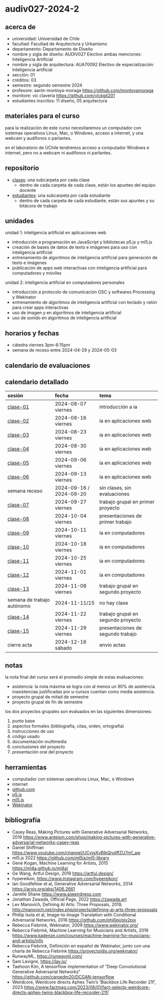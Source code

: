 # audiv027-2024-2

## acerca de

- universidad: Universidad de Chile
- facultad: Facultad de Arquitectura y Urbanismo
- departamento: Departamento de Diseño
- nombre y sigla de diseño: AUDIV027 Electivo ambas menciones: Inteligencia Artificial
- nombre y sigla de arquitectura: AUA70092 Electivo de especialización: Inteligencia artificial
- sección: 01
- créditos: 03
- semestre: segundo semestre 2024
- profesore: aarón montoya-moraga <https://github.com/montoyamoraga>
- monitore: vic clavería <https://github.com/vickgit201>
- estudiantes inscritos: 11 diseño, 05 arquitectura

## materiales para el curso

para la realización de este curso necesitaremos un computador con sistemas operativos Linux, Mac, o Windows, acceso a internet, y una webcam y audífonos o parlantes.

en el laboratorio de UChile tendremos acceso a computador Windows e internet, pero no a webcam ni audífonos ni parlantes.

## repositorio

- [clases](./clases/): una subcarpeta por cada clase
  - dentro de cada carpeta de cada clase, están los apuntes del equipo docente
- [estudiantes](./estudiantes/): una subcarpeta por cada estudiante
  - dentro de cada carpeta de cada estudiante, están sus apuntes y su bitácora de trabajo

## unidades

unidad 1: inteligencia artificial en aplicaciones web

- introducción a programación en JavaScript y bibliotecas p5.js y ml5.js
- creación de bases de datos de texto e imágenes para uso con inteligencia artificial
- entrenamiento de algoritmos de inteligencia artificial para generación de texto e imágenes
- publicación de apps web interactivas con inteligencia artificial para computadores y móviles

unidad 2: inteligencia artificial en computadores personales

- introducción a protocolo de comunicación OSC y softwares Processing y Wekinator
- entrenamiento de algoritmos de inteligencia artificial con teclado y ratón para crear apps interactivas
- uso de imagen y en algoritmos de inteligencia artificial
- uso de sonido en algoritmos de inteligencia artificial

## horarios y fechas

- cátedra viernes 3pm-6:15pm
- semana de receso entre 2024-04-29 y 2024-05-03

## calendario de evaluaciones

## calendario detallado

| sesión                       | fecha                   | tema                               |
| :--------------------------- | :---------------------- | :--------------------------------- |
| [clase-01](clases/clase-01/) | 2024-08-07 viernes      | introducción a ia                  |
| [clase-02](clases/clase-02/) | 2024-08-16 viernes      | ia en aplicaciones web             |
| [clase-03](clases/clase-03/) | 2024-08-23 viernes      | ia en aplicaciones web             |
| [clase-04](clases/clase-04/) | 2024-08-30 viernes      | ia en aplicaciones web             |
| [clase-05](clases/clase-05/) | 2024-09-06 viernes      | ia en aplicaciones web             |
| [clase-06](clases/clase-06/) | 2024-09-13 viernes      | ia en aplicaciones web             |
| semana receso                | 2024-09-16 / 2024-09-20 | sin clases, sin evaluaciones       |
| [clase-07](clases/clase-07/) | 2024-09-27 viernes      | trabajo grupal en primer proyecto  |
| [clase-08](clases/clase-08/) | 2024-10-04 viernes      | presentaciones de primer trabajo   |
| [clase-09](clases/clase-09/) | 2024-10-11 viernes      | ia en computadores                 |
| [clase-10](clases/clase-10/) | 2024-10-18 viernes      | ia en computadores                 |
| [clase-11](clases/clase-11/) | 2024-10-25 viernes      | ia en computadores                 |
| [clase-12](clases/clase-12/) | 2024-11-01 viernes      | ia en computadores                 |
| [clase-13](clases/clase-13/) | 2024-11-08 viernes      | trabajo grupal en segundo proyecto |
| semana de trabajo autónomo   | 2024-11-11/15           | no hay clase                       |
| [clase-14](clases/clase-14/) | 2024-11-22 viernes      | trabajo grupal en segundo proyecto |
| [clase-15](clases/clase-15/) | 2024-11-29 viernes      | presentaciones de segundo trabajo  |
| cierre acta                  | 2024-12-16 sábado       | envío actas                        |

## notas

la nota final del curso será el promedio simple de estas evaluaciones:

- asistencia: la nota máxima se logra con al menos un 90% de asistencia. inasistencias justificadas por u-cursos cuentan como media asistencia.
- proyecto grupal de mitad de semestre
- proyecto grupal de fin de semestre

los dos proyectos grupales son evaluados en las siguientes dimensiones:

1. punto base
2. aspectos formales (bibliografía, citas, orden, ortografía)
3. instrucciones de uso
4. código usado
5. documentación multimedia
6. conclusiones del proyecto
7. presentación oral del proyecto

## herramientas

- computador con sistemas operativos Linux, Mac, o Windows
- internet
- [github.com](https://github.com/)
- [p5.js](https://p5js.org/)
- [ml5.js](https://ml5js.org/)
- [Wekinator](https://wekinator.org/)

## bibliografía

- Casey Reas, Making Pictures with Generative Adversarial Networks, 2019 <https://www.anteism.com/shop/making-pictures-with-generative-adversarial-networks-casey-reas>
- Daniel Shiffman <https://www.youtube.com/channel/UCvjgXvBlbQiydffZU7m1_aw>
- ml5.js 2022 <https://github.com/ml5js/ml5-library>
- Gene Kogan, Machine Learning for Artists, 2015 <https://ml4a.github.io/ml4a/>
- Ge Wang, Artful Design, 2019 <https://artful.design/>
- hypereikon, <https://www.instagram.com/hypereikon/>
- Ian Goodfellow et al, Generative Adversarial Networks, 2014 <https://arxiv.org/abs/1406.2661>
- Janelle Shane <https://www.aiweirdness.com>
- Jonathan Zawada, Official Page, 2022 <https://zawada.art>
- Lev Manovich, Defining AI Arts: Three Proposals, 2019, <http://manovich.net/index.php/projects/defining-ai-arts-three-proposals>
- Phillip Isola et al, Image-to-Image Translation with Conditional Adversarial Networks, 2016 <https://github.com/phillipi/pix2pix>
- Rebecca Fiebrink, Wekinator, 2009 <https://www.wekinator.org/>
- Rebecca Fiebrink, Machine Learning for Musicians and Artists, 2016 <https://www.kadenze.com/courses/machine-learning-for-musicians-and-artists/info>
- Rebecca Fiebrink, Definición en español de Wekinator, junto con una charla de Rebecca Fiebrink <https://proyectoidis.org/wekinator/>
- RunwayML, <https://runwayml.com/>
- Sam Lavigne, <https://lav.io/>
- Taehoon Kim, A tensorflow implementation of "Deep Convolutional Generative Adversarial Networks" <https://github.com/carpedm20/DCGAN-tensorflow>
- Weirdcore, Weirdcore directs Aphex Twin’s ‘Blackbox Life Recorder 21f’, 2023 <https://www.factmag.com/2023/08/01/fact-selects-weirdcore-directs-aphex-twins-blackbox-life-recorder-21f/>
